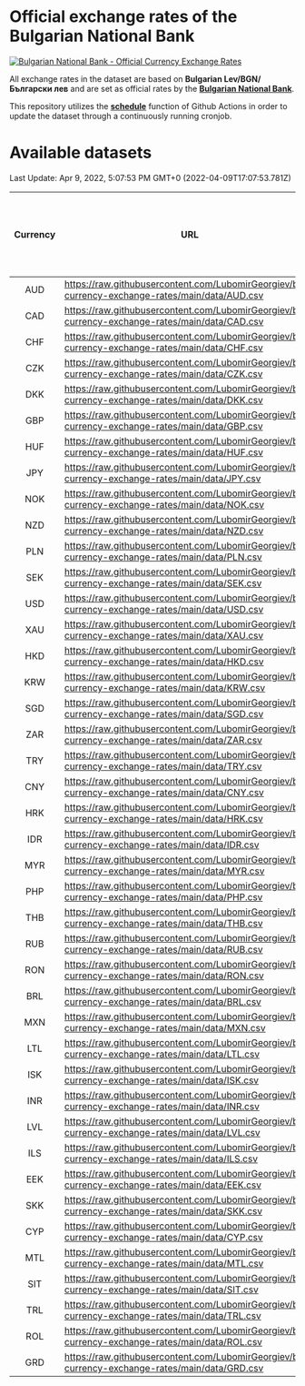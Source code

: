 # Official exchange rates of the Bulgarian National Bank

[![Bulgarian National Bank - Official Currency Exchange Rates](https://github.com/LubomirGeorgiev/bnb-currency-exchange-rates/actions/workflows/update-rates.yml/badge.svg?branch=main)](https://github.com/LubomirGeorgiev/bnb-currency-exchange-rates/actions/workflows/update-rates.yml)

All exchange rates in the dataset are based on **Bulgarian Lev/BGN/Български лев** and are set as official rates by the [**Bulgarian National Bank**](https://www.bnb.bg/Statistics/StExternalSector/StExchangeRates/StERForeignCurrencies/index.htm?toLang=_EN).

This repository utilizes the [**schedule**](https://docs.github.com/en/actions/reference/events-that-trigger-workflows) function of Github Actions in order to update the dataset through a continuously running cronjob.

# Available datasets

<!-- START LINKS (DO NOT EVER FU*ING DELETE THIS COMMENT FOR THE LOVE OF YOUR LIFE!!! IF YOU ARE CURIOS HOW IT WORKS, YOU CAN HAVE A LOOK AT ./src/updateReadme.ts) -->

Last Update: Apr 9, 2022, 5:07:53 PM GMT+0 (2022-04-09T17:07:53.781Z)

| Currency | URL                                                                                             | Number of records | Number of missing days that were filled in |
| :------: | ----------------------------------------------------------------------------------------------- | :---------------: | :----------------------------------------: |
|   AUD    | https://raw.githubusercontent.com/LubomirGeorgiev/bnb-currency-exchange-rates/main/data/AUD.csv |       8099        |                    2500                    |
|   CAD    | https://raw.githubusercontent.com/LubomirGeorgiev/bnb-currency-exchange-rates/main/data/CAD.csv |       8099        |                    2500                    |
|   CHF    | https://raw.githubusercontent.com/LubomirGeorgiev/bnb-currency-exchange-rates/main/data/CHF.csv |       8099        |                    2500                    |
|   CZK    | https://raw.githubusercontent.com/LubomirGeorgiev/bnb-currency-exchange-rates/main/data/CZK.csv |       8099        |                    2500                    |
|   DKK    | https://raw.githubusercontent.com/LubomirGeorgiev/bnb-currency-exchange-rates/main/data/DKK.csv |       8099        |                    2500                    |
|   GBP    | https://raw.githubusercontent.com/LubomirGeorgiev/bnb-currency-exchange-rates/main/data/GBP.csv |       8099        |                    2500                    |
|   HUF    | https://raw.githubusercontent.com/LubomirGeorgiev/bnb-currency-exchange-rates/main/data/HUF.csv |       8099        |                    2500                    |
|   JPY    | https://raw.githubusercontent.com/LubomirGeorgiev/bnb-currency-exchange-rates/main/data/JPY.csv |       8099        |                    2500                    |
|   NOK    | https://raw.githubusercontent.com/LubomirGeorgiev/bnb-currency-exchange-rates/main/data/NOK.csv |       8099        |                    2500                    |
|   NZD    | https://raw.githubusercontent.com/LubomirGeorgiev/bnb-currency-exchange-rates/main/data/NZD.csv |       8099        |                    2500                    |
|   PLN    | https://raw.githubusercontent.com/LubomirGeorgiev/bnb-currency-exchange-rates/main/data/PLN.csv |       8099        |                    2500                    |
|   SEK    | https://raw.githubusercontent.com/LubomirGeorgiev/bnb-currency-exchange-rates/main/data/SEK.csv |       8099        |                    2500                    |
|   USD    | https://raw.githubusercontent.com/LubomirGeorgiev/bnb-currency-exchange-rates/main/data/USD.csv |       8099        |                    2500                    |
|   XAU    | https://raw.githubusercontent.com/LubomirGeorgiev/bnb-currency-exchange-rates/main/data/XAU.csv |       8099        |                    2502                    |
|   HKD    | https://raw.githubusercontent.com/LubomirGeorgiev/bnb-currency-exchange-rates/main/data/HKD.csv |       7797        |                    2409                    |
|   KRW    | https://raw.githubusercontent.com/LubomirGeorgiev/bnb-currency-exchange-rates/main/data/KRW.csv |       7797        |                    2409                    |
|   SGD    | https://raw.githubusercontent.com/LubomirGeorgiev/bnb-currency-exchange-rates/main/data/SGD.csv |       7797        |                    2409                    |
|   ZAR    | https://raw.githubusercontent.com/LubomirGeorgiev/bnb-currency-exchange-rates/main/data/ZAR.csv |       7797        |                    2409                    |
|   TRY    | https://raw.githubusercontent.com/LubomirGeorgiev/bnb-currency-exchange-rates/main/data/TRY.csv |       6279        |                    1939                    |
|   CNY    | https://raw.githubusercontent.com/LubomirGeorgiev/bnb-currency-exchange-rates/main/data/CNY.csv |       6159        |                    1903                    |
|   HRK    | https://raw.githubusercontent.com/LubomirGeorgiev/bnb-currency-exchange-rates/main/data/HRK.csv |       6159        |                    1903                    |
|   IDR    | https://raw.githubusercontent.com/LubomirGeorgiev/bnb-currency-exchange-rates/main/data/IDR.csv |       6159        |                    1903                    |
|   MYR    | https://raw.githubusercontent.com/LubomirGeorgiev/bnb-currency-exchange-rates/main/data/MYR.csv |       6159        |                    1903                    |
|   PHP    | https://raw.githubusercontent.com/LubomirGeorgiev/bnb-currency-exchange-rates/main/data/PHP.csv |       6159        |                    1903                    |
|   THB    | https://raw.githubusercontent.com/LubomirGeorgiev/bnb-currency-exchange-rates/main/data/THB.csv |       6159        |                    1903                    |
|   RUB    | https://raw.githubusercontent.com/LubomirGeorgiev/bnb-currency-exchange-rates/main/data/RUB.csv |       6121        |                    1892                    |
|   RON    | https://raw.githubusercontent.com/LubomirGeorgiev/bnb-currency-exchange-rates/main/data/RON.csv |       6100        |                    1885                    |
|   BRL    | https://raw.githubusercontent.com/LubomirGeorgiev/bnb-currency-exchange-rates/main/data/BRL.csv |       5187        |                    1604                    |
|   MXN    | https://raw.githubusercontent.com/LubomirGeorgiev/bnb-currency-exchange-rates/main/data/MXN.csv |       5187        |                    1604                    |
|   LTL    | https://raw.githubusercontent.com/LubomirGeorgiev/bnb-currency-exchange-rates/main/data/LTL.csv |       5155        |                    1584                    |
|   ISK    | https://raw.githubusercontent.com/LubomirGeorgiev/bnb-currency-exchange-rates/main/data/ISK.csv |       5096        |                    1575                    |
|   INR    | https://raw.githubusercontent.com/LubomirGeorgiev/bnb-currency-exchange-rates/main/data/INR.csv |       4820        |                    1490                    |
|   LVL    | https://raw.githubusercontent.com/LubomirGeorgiev/bnb-currency-exchange-rates/main/data/LVL.csv |       4790        |                    1470                    |
|   ILS    | https://raw.githubusercontent.com/LubomirGeorgiev/bnb-currency-exchange-rates/main/data/ILS.csv |       4094        |                    1269                    |
|   EEK    | https://raw.githubusercontent.com/LubomirGeorgiev/bnb-currency-exchange-rates/main/data/EEK.csv |       4002        |                    1228                    |
|   SKK    | https://raw.githubusercontent.com/LubomirGeorgiev/bnb-currency-exchange-rates/main/data/SKK.csv |       2972        |                    914                     |
|   CYP    | https://raw.githubusercontent.com/LubomirGeorgiev/bnb-currency-exchange-rates/main/data/CYP.csv |       2908        |                    892                     |
|   MTL    | https://raw.githubusercontent.com/LubomirGeorgiev/bnb-currency-exchange-rates/main/data/MTL.csv |       2606        |                    801                     |
|   SIT    | https://raw.githubusercontent.com/LubomirGeorgiev/bnb-currency-exchange-rates/main/data/SIT.csv |       2544        |                    780                     |
|   TRL    | https://raw.githubusercontent.com/LubomirGeorgiev/bnb-currency-exchange-rates/main/data/TRL.csv |       1818        |                    559                     |
|   ROL    | https://raw.githubusercontent.com/LubomirGeorgiev/bnb-currency-exchange-rates/main/data/ROL.csv |       1697        |                    524                     |
|   GRD    | https://raw.githubusercontent.com/LubomirGeorgiev/bnb-currency-exchange-rates/main/data/GRD.csv |        361        |                    109                     |

<!-- END LINKS (DO NOT EVER FU*ING DELETE THIS COMMENT FOR THE LOVE OF YOUR LIFE!!! IF YOU ARE CURIOS HOW IT WORKS, YOU CAN HAVE A LOOK AT ./src/updateReadme.ts) -->
